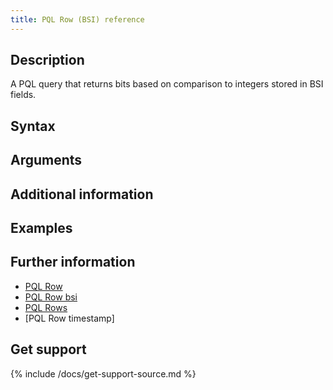 ```yaml
---
title: PQL Row (BSI) reference
---
```



## Description

A PQL query that returns bits based on comparison to integers stored in BSI fields.

## Syntax


## Arguments


## Additional information


## Examples


## Further information

* [PQL Row]()
* [PQL Row bsi]()
* [PQL Rows]()
* [PQL Row timestamp]

## Get support

{% include /docs/get-support-source.md %}
